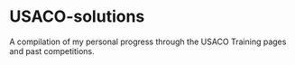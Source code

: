 # USACO-solutions
A compilation of my personal progress through the USACO Training pages and past competitions.
